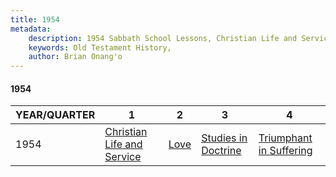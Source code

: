 ```yaml
---
title: 1954
metadata:
    description: 1954 Sabbath School Lessons, Christian Life and Service, Love  , Studies in Doctrine, Triumphant in Suffering
    keywords: Old Testament History,
    author: Brian Onang'o
---
```


#### 1954

YEAR/QUARTER |   1  | 2| 3| 4
-------------|------------|---|--|---
1954   |  [Christian Life and Service](/1951-1960/1954/quarter1) | [Love  ](/1951-1960/1954/quarter2) | [Studies in Doctrine](/1951-1960/1954/quarter3) | [Triumphant in Suffering](/1951-1960/1954/quarter4) |
 